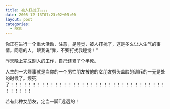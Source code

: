 ```yaml
---
title: 被人打扰了。。。。
date: 2005-12-13T07:23:02+00:00
layout: post
categories:
  - 随笔
---
```


你正在进行一个重大活动，注意，是睡觉，被人打扰了，这是多么让人生气的事情。同意的人，跟我说“靠，不要打扰我睡觉！”

昨天晚上完成别人的工作，自己还累了个半死。

人生的一大烦事就是当你的一个男性朋友被他的女朋友劈头盖脸的训斥的一无是处的时候了。烦死了！！！！！！！！！！！！！！！！！！！！！！！！！！！！！！！！！！！！！！！！！

若有此种女朋友，定当一脚T远远的！